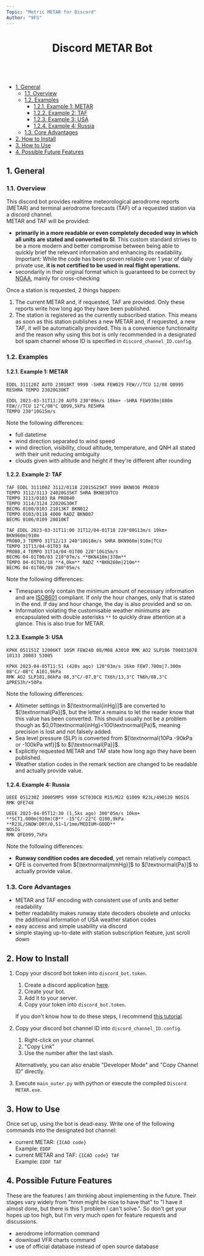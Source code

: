```yaml
---
Topic: "Metric METAR for Discord"
Author: "9FS"
---
```

<link href="md_style.css" rel="stylesheet"></link>
<div id="global">

# <p style="text-align: center">Discord METAR Bot</p>
<br>
<br>

- [1. General](#1-general)
    - [1.1. Overview](#11-overview)
    - [1.2. Examples](#12-examples)
        - [1.2.1. Example 1: METAR](#121-example-1-metar)
        - [1.2.2. Example 2: TAF](#122-example-2-taf)
        - [1.2.3. Example 3: USA](#123-example-3-usa)
        - [1.2.4. Example 4: Russia](#124-example-4-russia)
    - [1.3. Core Advantages](#13-core-advantages)
- [2. How to Install](#2-how-to-install)
- [3. How to Use](#3-how-to-use)
- [4. Possible Future Features](#4-possible-future-features)

<div style="page-break-after: always;"></div>

## 1. General

### 1.1. Overview
This discord bot provides realtime meteorological aerodrome reports (METAR) and terminal aerodrome forecasts (TAF) of a requested station via a discord channel.  
METAR and TAF will be provided:

- **primarily in a more readable or even completely decoded way in which all units are stated and converted to SI**. This custom standard strives to be a more modern and better compromise between being able to quickly brief the relevant information and enhancing its readability.  
Important: While the code has been proven reliable over 1 year of daily private use, **it is not certified to be used in real flight operations.**
- secondarily in their original format which is guaranteed to be correct by [NOAA](https://tgftp.nws.noaa.gov/data/observations/metar/stations/), mainly for cross-checking

Once a station is requested, 2 things happen:

1. The current METAR and, if requested, TAF are provided. Only these reports write how long ago they have been published.
1. The station is registered as the currently subscribed station. This means as soon as this station publishes a new METAR and, if requested, a new TAF, it will be automatically provided. This is a convenience functionality and the reason why using this bot is only recommended in a designated bot spam channel whose ID is specified in `discord_channel_ID.config`.

### 1.2. Examples

#### 1.2.1. Example 1: METAR
```
EDDL 311120Z AUTO 23018KT 9999 -SHRA FEW029 FEW///TCU 12/08 Q0995 RESHRA TEMPO 23020G30KT
```
```
EDDL 2023-03-31T11:20 AUTO 230°09m/s 10km+ -SHRA FEW930m|880m FEW///TCU 12°C/08°C Q099,5kPa RESHRA
TEMPO 230°10G15m/s
```

Note the following differences:
- full datetime
- wind direction separated to wind speed
- wind direction, visibility, cloud altitude, temperature, and QNH all stated with their unit reducing ambiguity
- clouds given with altitude and height if they're different after rounding

#### 1.2.2. Example 2: TAF
```
TAF EDDL 311100Z 3112/0118 22015G25KT 9999 BKN030 PROB30
TEMPO 3112/3113 24020G35KT SHRA BKN030TCU
TEMPO 3113/0103 RA PROB40
TEMPO 3114/3124 22020G30KT
BECMG 0100/0103 21013KT BKN012
TEMPO 0103/0118 4000 RADZ BKN007
BECMG 0106/0109 28010KT
```

```
TAF EDDL 2023-03-31T11:00 31T12/04-01T18 220°08G13m/s 10km+ BKN960m|910m
PROB0,3 TEMPO 31T12/13 240°10G18m/s SHRA BKN960m|910m|TCU
TEMPO 31T13/04-01T03 RA
PROB0,4 TEMPO 31T14/04-01T00 220°10G15m/s
BECMG 04-01T00/03 210°07m/s **BKN410m|370m**
TEMPO 04-01T03/18 **4,0km** RADZ **BKN260m|210m**
BECMG 04-01T06/09 280°05m/s
```

Note the following differences:
- Timespans only contain the minimum amount of necessary information and are [ISO8601](https://en.wikipedia.org/wiki/ISO_8601) compliant. If only the hour changes, only that is stated in the end. If day and hour change, the day is also provided and so on.
- Information violating the customisable weather minimums are encapsulated with double asterisks `**` to quickly draw attention at a glance. This is also true for METAR.

#### 1.2.3. Example 3: USA

```
KPHX 051151Z 12006KT 10SM FEW240 08/M08 A3010 RMK AO2 SLP186 T00831078 10133 20083 53005
```
```
KPHX 2023-04-05T11:51 (420s ago) 120°03m/s 16km FEW7.700m|7.300m 08°C/-08°C A101,9kPa
RMK AO2 SLP101,86kPa 08,3°C/-07,8°C TX6h/13,3°C TN6h/08,3°C ΔPRES3h/+50Pa
```

Note the following differences:
- Altimeter settings in $[\textnormal{inHg}]$ are converted to $[\textnormal{Pa}]$, but the letter `A` remains to let the reader know that this value has been converted. This should usually not be a problem though as $0,01\textnormal{inHg}<100\textnormal{Pa}$, meaning precision is lost and not falsely added.
- Sea level pressure (SLP) is converted from $[\textnormal{10Pa -90kPa or -100kPa wtf}]$ to $[\textnormal{Pa}]$.
- Explicitly requested METAR and TAF state how long ago they have been published.
- Weather station codes in the remark section are changed to be readable and actually provide value.

#### 1.2.4. Example 4: Russia

```
UEEE 051230Z 30005MPS 9999 SCT030CB M15/M22 Q1009 R23L/490139 NOSIG RMK QFE748
```
```
UEEE 2023-04-05T12:30 (1,5ks ago) 300°05m/s 10km+ **SCT1.000m|910m|CB** -15°C/-22°C Q100,9kPa
**R23L/SNOW:DRY/0,51~1/1mm/MEDIUM~GOOD**
NOSIG
RMK QFE099,7kPa
```

Note the following differences:
- **Runway condition codes are decoded**, yet remain relatively compact.
- QFE is converted from $[\textnormal{mmHg}]$ to $[\textnormal{Pa}]$ to actually provide value.

### 1.3. Core Advantages

- METAR and TAF encoding with consistent use of units and better readability
- better readability makes runway state decoders obsolete and unlocks the additional information of USA weather station codes
- easy access and simple usability via discord
- simple staying up-to-date with station subscription feature, just scroll down

<div style="page-break-after: always;"></div>

## 2. How to Install

1. Copy your discord bot token into `discord_bot.token`.
    1. Create a discord application [here](https://discord.com/developers/applications).
    1. Create your bot.
    1. Add it to your server.
    1. Copy your token into `discord_bot.token`.

   If you don't know how to do these steps, I recommend [this tutorial](https://www.writebots.com/discord-bot-token/).
1. Copy your discord bot channel ID into `discord_channel_ID.config`.
    1. Right-click on your channel.
    1. "Copy Link"
    1. Use the number after the last slash.

    Alternatively, you can also enable "Developer Mode" and "Copy Channel ID" directly.
1. Execute `main_outer.py` with python or execute the compiled `Discord METAR.exe`.

## 3. How to Use

Once set up, using the bot is dead-easy. Write one of the following commands into the designated bot channel:
- current METAR: `{ICAO code}`  
  Example: `EDDF`
- current METAR and TAF: `{ICAO code} TAF`  
  Example: `EDDF TAF`

## 4. Possible Future Features

These are the features I am thinking about implementing in the future. Their stages vary widely from "hmm might be nice to have that" to "I have it almost done, but there is this 1 problem I can't solve.". So don't get your hopes up too high, but I'm very much open for feature requests and discussions.

- aerodrome information command
- download VFR charts command
- use of official database instead of open source database

</div>